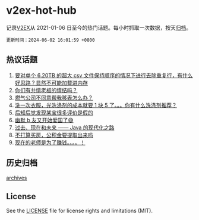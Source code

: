 # v2ex-hot-hub

 记录[V2EX](https://www.v2ex.com/)从 2021-01-06 日至今的热门话题。每小时抓取一次数据，按天[归档](archives)。

`更新时间：2024-06-02 16:01:59 +0800`

## 热议话题

1. [要对单个 6.20TB 的超大 csv 文件保持顺序的情况下进行去除重复行，有什么好思路？显然不可能加载进内存](https://www.v2ex.com/t/1046023)
1. [你们有共情老板的情结吗？](https://www.v2ex.com/t/1046046)
1. [燃气公司不同意帮我移表怎么办？](https://www.v2ex.com/t/1045990)
1. [洗一次衣服，光洗涤剂的成本就要 1 块 5 了。。。你有什么洗涤剂推荐？](https://www.v2ex.com/t/1045977)
1. [后知后觉发现某宝很多评价是假的](https://www.v2ex.com/t/1046085)
1. [幽默 b 友又开始爱国了😅](https://www.v2ex.com/t/1046114)
1. [过去、现在和未来 —— Java 的现代化之路](https://www.v2ex.com/t/1046015)
1. [不打算买房，公积金要提取出来吗](https://www.v2ex.com/t/1045980)
1. [现在的老师是为了赚钱。。。。！](https://www.v2ex.com/t/1046103)

## 历史归档

[archives](archives)

## License

See the [LICENSE](LICENSE) file for license rights and limitations (MIT).
